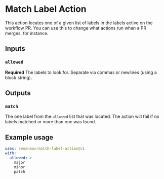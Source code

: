# Match Label Action

This action locates one of a given list of labels in the labels active on the workflow PR. You can use this to change what actions run when a PR merges, for instance.

## Inputs

### `allowed`

**Required** The labels to look for. Separate via commas or newlines (using a block string).

## Outputs

### `match`

The one label from the `allowed` list that was located. The action will fail if no labels matched or more than one was found.

## Example usage

```yaml
uses: renanmav/match-label-action@v1
with:
  allowed: >
    major
    minor
    patch
```
